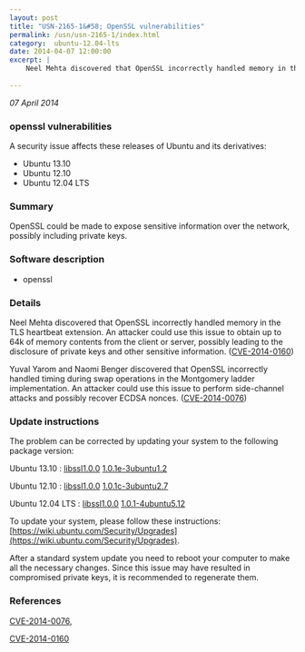 ```yaml
---
layout: post
title: "USN-2165-1&#58; OpenSSL vulnerabilities"
permalink: /usn/usn-2165-1/index.html
category:  ubuntu-12.04-lts
date: 2014-04-07 12:00:00
excerpt: |
    Neel Mehta discovered that OpenSSL incorrectly handled memory in the TLS heartbeat extension. An attacker could use this issue to obtain up to 64k of memory contents from the client or server, possibly leading to the disclosure of private keys and other sensitive information. ([CVE-2014-0160](http://people.ubuntu.com/~ubuntu-security/cve/CVE-2014-0160))
    
--- 
```

 
 

*07 April 2014*

### openssl vulnerabilities

A security issue affects these releases of Ubuntu and its derivatives:

* Ubuntu 13.10
* Ubuntu 12.10
* Ubuntu 12.04 LTS

### Summary

OpenSSL could be made to expose sensitive information over the network, possibly including private keys.

### Software description

* openssl 

### Details

Neel Mehta discovered that OpenSSL incorrectly handled memory in the TLS heartbeat extension. An attacker could use this issue to obtain up to 64k of memory contents from the client or server, possibly leading to the disclosure of private keys and other sensitive information. ([CVE-2014-0160](http://people.ubuntu.com/~ubuntu-security/cve/CVE-2014-0160))

Yuval Yarom and Naomi Benger discovered that OpenSSL incorrectly handled timing during swap operations in the Montgomery ladder implementation. An attacker could use this issue to perform side-channel attacks and possibly recover ECDSA nonces. ([CVE-2014-0076](http://people.ubuntu.com/~ubuntu-security/cve/CVE-2014-0076)) 

### Update instructions

The problem can be corrected by updating your system to the following package version:

Ubuntu 13.10
 : [libssl1.0.0](https://launchpad.net/ubuntu/+source/openssl) <span> [1.0.1e-3ubuntu1.2](https://launchpad.net/ubuntu/+source/openssl/1.0.1e-3ubuntu1.2) </span> 

Ubuntu 12.10
 : [libssl1.0.0](https://launchpad.net/ubuntu/+source/openssl) <span> [1.0.1c-3ubuntu2.7](https://launchpad.net/ubuntu/+source/openssl/1.0.1c-3ubuntu2.7) </span> 

Ubuntu 12.04 LTS
 : [libssl1.0.0](https://launchpad.net/ubuntu/+source/openssl) <span> [1.0.1-4ubuntu5.12](https://launchpad.net/ubuntu/+source/openssl/1.0.1-4ubuntu5.12) </span> 

To update your system, please follow these instructions: [https://wiki.ubuntu.com/Security/Upgrades](https://wiki.ubuntu.com/Security/Upgrades).

After a standard system update you need to reboot your computer to make all the necessary changes. Since this issue may have resulted in compromised private keys, it is recommended to regenerate them. 

### References

 
 [CVE-2014-0076](http://people.ubuntu.com/~ubuntu-security/cve/CVE-2014-0076), 

 [CVE-2014-0160](http://people.ubuntu.com/~ubuntu-security/cve/CVE-2014-0160)
 

